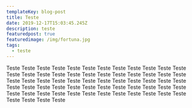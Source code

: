 ```yaml
---
templateKey: blog-post
title: Teste
date: 2019-12-17T15:03:45.245Z
description: teste
featuredpost: true
featuredimage: /img/fortuna.jpg
tags:
  - teste
---
```


Teste Teste Teste Teste Teste Teste Teste Teste Teste Teste Teste Teste Teste Teste Teste Teste Teste Teste Teste Teste Teste Teste Teste Teste Teste Teste Teste Teste Teste Teste Teste Teste Teste Teste Teste Teste Teste Teste Teste Teste Teste Teste Teste Teste Teste Teste Teste Teste Teste Teste Teste Teste Teste Teste Teste Teste Teste Teste Teste Teste Teste Teste Teste Teste
